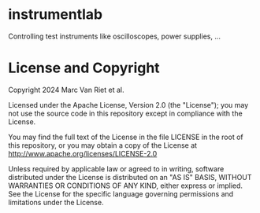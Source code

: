 # instrumentlab
Controlling test instruments like oscilloscopes, power supplies, ...



# License and Copyright

   Copyright 2024  Marc Van Riet et al.

   Licensed under the Apache License, Version 2.0 (the "License");
   you may not use the source code in this repository except in compliance
   with the License.

   You may find the full text of the License in the file LICENSE in the root
   of this repository, or you may obtain a copy of the License at
       http://www.apache.org/licenses/LICENSE-2.0

   Unless required by applicable law or agreed to in writing, software
   distributed under the License is distributed on an "AS IS" BASIS,
   WITHOUT WARRANTIES OR CONDITIONS OF ANY KIND, either express or implied.
   See the License for the specific language governing permissions and
   limitations under the License.
   